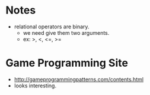 # Notes

* relational operators are binary. 
  * we need give them two arguments.
  * ex: >, <, <=, >=
  
# Game Programming Site 
* http://gameprogrammingpatterns.com/contents.html 
 * looks interesting. 
